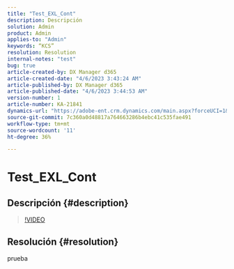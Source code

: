 ```yaml
---
title: "Test_EXL_Cont"
description: Descripción
solution: Admin
product: Admin
applies-to: "Admin"
keywords: “KCS”
resolution: Resolution
internal-notes: "test"
bug: true
article-created-by: DX Manager d365
article-created-date: "4/6/2023 3:43:24 AM"
article-published-by: DX Manager d365
article-published-date: "4/6/2023 3:44:53 AM"
version-number: 1
article-number: KA-21841
dynamics-url: "https://adobe-ent.crm.dynamics.com/main.aspx?forceUCI=1&pagetype=entityrecord&etn=knowledgearticle&id=0a751c2d-2dd4-ed11-a7c7-6045bd0065b6"
source-git-commit: 7c360a0d48817a764663286b4ebc41c535fae491
workflow-type: tm+mt
source-wordcount: '11'
ht-degree: 36%

---
```


# Test_EXL_Cont

## Descripción {#description}



>[!VIDEO](https://video.tv.adobe.com/v/18696?quality=9&amp;learn=on)




## Resolución {#resolution}


prueba

